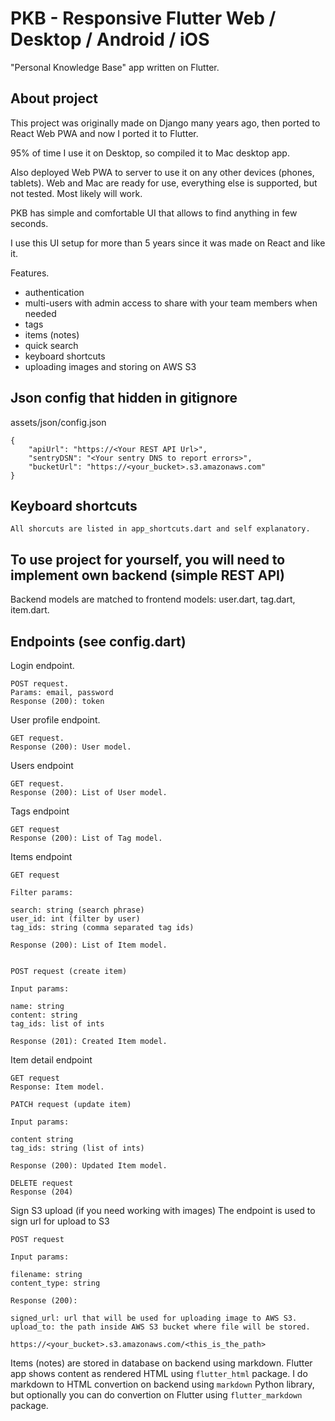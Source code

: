 # PKB - Responsive Flutter Web / Desktop / Android / iOS

"Personal Knowledge Base" app written on Flutter.

## About project

This project was originally made on Django many years ago, then ported to React Web PWA and now I ported it to Flutter.

95% of time I use it on Desktop, so compiled it to Mac desktop app.

Also deployed Web PWA to server to use it on any other devices (phones, tablets). Web and Mac are ready for use, everything else is supported, but not tested. Most likely will work.

PKB has simple and comfortable UI that allows to find anything in few seconds.

I use this UI setup for more than 5 years since it was made on React and like it.

Features.

-   authentication
-   multi-users with admin access to share with your team members when needed
-   tags
-   items (notes)
-   quick search
-   keyboard shortcuts
-   uploading images and storing on AWS S3

## Json config that hidden in gitignore

assets/json/config.json

```
{
    "apiUrl": "https://<Your REST API Url>",
    "sentryDSN": "<Your sentry DNS to report errors>",
    "bucketUrl": "https://<your_bucket>.s3.amazonaws.com"
}
```

## Keyboard shortcuts

```
All shorcuts are listed in app_shortcuts.dart and self explanatory.
```

## To use project for yourself, you will need to implement own backend (simple REST API)

Backend models are matched to frontend models: user.dart, tag.dart, item.dart.

## Endpoints (see config.dart)

Login endpoint.

```
POST request.
Params: email, password
Response (200): token
```

User profile endpoint.

```
GET request.
Response (200): User model.
```

Users endpoint

```
GET request.
Response (200): List of User model.
```

Tags endpoint

```
GET request
Response (200): List of Tag model.
```

Items endpoint

```
GET request

Filter params:

search: string (search phrase)
user_id: int (filter by user)
tag_ids: string (comma separated tag ids)

Response (200): List of Item model.


POST request (create item)

Input params:

name: string
content: string
tag_ids: list of ints

Response (201): Created Item model.
```

Item detail endpoint

```
GET request
Response: Item model.

PATCH request (update item)

Input params:

content string
tag_ids: string (list of ints)

Response (200): Updated Item model.

DELETE request
Response (204)
```

Sign S3 upload (if you need working with images)
The endpoint is used to sign url for upload to S3

```
POST request

Input params:

filename: string
content_type: string

Response (200):

signed_url: url that will be used for uploading image to AWS S3.
upload_to: the path inside AWS S3 bucket where file will be stored.

https://<your_bucket>.s3.amazonaws.com/<this_is_the_path>

```

Items (notes) are stored in database on backend using markdown. Flutter app shows content as rendered HTML using `flutter_html` package. I do markdown to HTML convertion on backend using `markdown` Python library, but optionally you can do convertion on Flutter using `flutter_markdown` package.
